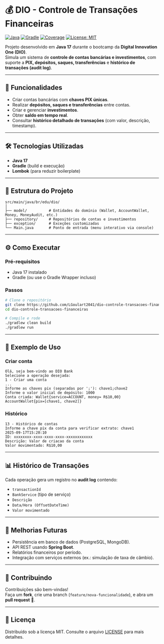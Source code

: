 # 💰 DIO - Controle de Transações Financeiras

[![Java](https://img.shields.io/badge/java-17-blue)]()
[![Gradle](https://img.shields.io/badge/build-Gradle-green)]()
[![Coverage](https://img.shields.io/badge/coverage-80%25-yellowgreen)]()
[![License: MIT](https://img.shields.io/badge/License-MIT-green.svg)](LICENSE)

Projeto desenvolvido em **Java 17** durante o bootcamp da **Digital Innovation One (DIO)**.  
Simula um sistema de **controle de contas bancárias e investimentos**, com suporte a **PIX, depósitos, saques, transferências** e **histórico de transações (audit log)**.

---

## 🚀 Funcionalidades

- Criar contas bancárias com **chaves PIX únicas**.  
- Realizar **depósitos, saques e transferências** entre contas.  
- Criar e gerenciar **investimentos**.  
- Obter **saldo em tempo real**.  
- Consultar **histórico detalhado de transações** (com valor, descrição, timestamp).  

---

## 🛠️ Tecnologias Utilizadas

- **Java 17**  
- **Gradle** (build e execução)  
- **Lombok** (para reduzir boilerplate)  

---

## 📂 Estrutura do Projeto

```text
src/main/java/br/edu/dio/
│
├── model/          # Entidades do domínio (Wallet, AccountWallet, Money, MoneyAudit, etc.)
├── repository/     # Repositórios de contas e investimentos
├── exception/      # Exceções customizadas
└── Main.java       # Ponto de entrada (menu interativo via console)
```

---

## ⚙️ Como Executar

### Pré-requisitos
- Java 17 instalado
- Gradle (ou use o Gradle Wrapper incluso)

### Passos
```bash
# Clone o repositório
git clone https://github.com/LGoulart2041/dio-controle-transacoes-financeiras.git
cd dio-controle-transacoes-financeiras

# Compile e rode
./gradlew clean build
./gradlew run
```

---

## 🧪 Exemplo de Uso

### Criar conta
```text
Olá, seja bem-vindo ao DIO Bank
Selecione a operação desejada:
1 - Criar uma conta
...
Informe as chaves pix (separadas por ';'): chave1;chave2
Informe o valor inicial de depósito: 1000
Conta criada: Wallet{service=ACCOUNT, money= R$10,00} AccountWallet{pix=[chave1, chave2]}
```

### Histórico
```text
13 - Histórico de contas
Informe a chave pix da conta para verificar extrato: chave1
2025-09-17T15:20:10
ID: xxxxxxxx-xxxx-xxxx-xxxx-xxxxxxxxxxxx
Descrição: Valor de criacao da conta
Valor movimentado: R$10,00
```

---

## 📊 Histórico de Transações

Cada operação gera um registro no **audit log** contendo:
- `transactionId`  
- `BankService` (tipo de serviço)  
- `Descrição`  
- `Data/Hora (OffsetDateTime)`  
- `Valor movimentado`  

---

## 🔮 Melhorias Futuras

- Persistência em banco de dados (PostgreSQL, MongoDB).  
- API REST usando **Spring Boot**.  
- Relatórios financeiros por período.  
- Integração com serviços externos (ex.: simulação de taxa de câmbio).  

---

## 🤝 Contribuindo

Contribuições são bem-vindas!  
Faça um **fork**, crie uma branch (`feature/nova-funcionalidade`), e abra um **pull request** 🚀.

---

## 📄 Licença

Distribuído sob a licença MIT. Consulte o arquivo [LICENSE](LICENSE) para mais detalhes.
